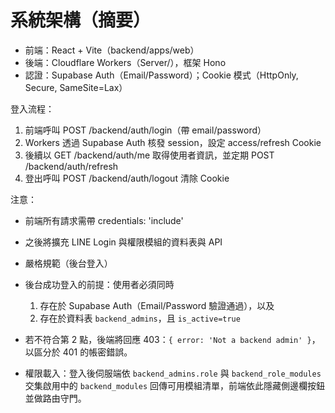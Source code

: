 # 系統架構（摘要）

- 前端：React + Vite（backend/apps/web）
- 後端：Cloudflare Workers（Server/），框架 Hono
- 認證：Supabase Auth（Email/Password）；Cookie 模式（HttpOnly, Secure, SameSite=Lax）

登入流程：

1. 前端呼叫 POST /backend/auth/login（帶 email/password）
2. Workers 透過 Supabase Auth 核發 session，設定 access/refresh Cookie
3. 後續以 GET /backend/auth/me 取得使用者資訊，並定期 POST /backend/auth/refresh
4. 登出呼叫 POST /backend/auth/logout 清除 Cookie

注意：

- 前端所有請求需帶 credentials: 'include'
- 之後將擴充 LINE Login 與權限模組的資料表與 API

- 嚴格規範（後台登入）

- 後台成功登入的前提：使用者必須同時
  1) 存在於 Supabase Auth（Email/Password 驗證通過），以及
  2) 存在於資料表 `backend_admins`，且 `is_active=true`
- 若不符合第 2 點，後端將回應 403：`{ error: 'Not a backend admin' }`，以區分於 401 的帳密錯誤。
- 權限載入：登入後伺服端依 `backend_admins.role` 與 `backend_role_modules` 交集啟用中的 `backend_modules` 回傳可用模組清單，前端依此隱藏側邊欄按鈕並做路由守門。

